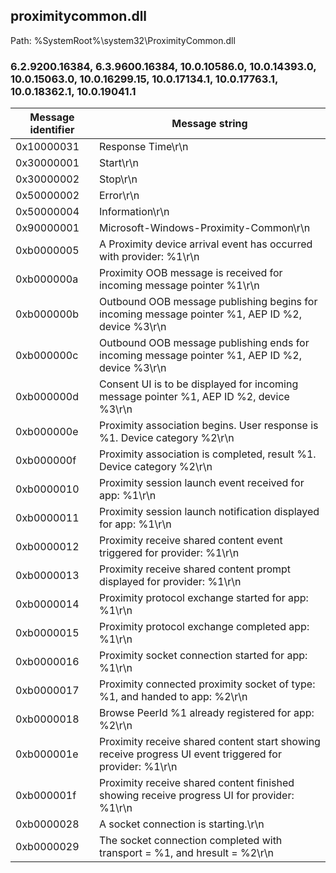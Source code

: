 ## proximitycommon.dll

Path: %SystemRoot%\system32\ProximityCommon.dll

### 6.2.9200.16384, 6.3.9600.16384, 10.0.10586.0, 10.0.14393.0, 10.0.15063.0, 10.0.16299.15, 10.0.17134.1, 10.0.17763.1, 10.0.18362.1, 10.0.19041.1

Message identifier | Message string
--- | ---
0x10000031 | Response Time\r\n
0x30000001 | Start\r\n
0x30000002 | Stop\r\n
0x50000002 | Error\r\n
0x50000004 | Information\r\n
0x90000001 | Microsoft-Windows-Proximity-Common\r\n
0xb0000005 | A Proximity device arrival event has occurred with provider: %1\r\n
0xb000000a | Proximity OOB message is received for incoming message pointer %1\r\n
0xb000000b | Outbound OOB message publishing begins for incoming message pointer %1, AEP ID %2, device %3\r\n
0xb000000c | Outbound OOB message publishing ends for incoming message pointer %1, AEP ID %2, device %3\r\n
0xb000000d | Consent UI is to be displayed for incoming message pointer %1, AEP ID %2, device %3\r\n
0xb000000e | Proximity association begins. User response is %1. Device category %2\r\n
0xb000000f | Proximity association is completed, result %1. Device category %2\r\n
0xb0000010 | Proximity session launch event received for app: %1\r\n
0xb0000011 | Proximity session launch notification displayed for app: %1\r\n
0xb0000012 | Proximity receive shared content event triggered for provider: %1\r\n
0xb0000013 | Proximity receive shared content prompt displayed for provider: %1\r\n
0xb0000014 | Proximity protocol exchange started for app: %1\r\n
0xb0000015 | Proximity protocol exchange completed app: %1\r\n
0xb0000016 | Proximity socket connection started for app: %1\r\n
0xb0000017 | Proximity connected proximity socket of type: %1, and handed to app: %2\r\n
0xb0000018 | Browse PeerId %1 already registered for app: %2\r\n
0xb000001e | Proximity receive shared content start showing receive progress UI event triggered for provider: %1\r\n
0xb000001f | Proximity receive shared content finished showing receive progress UI for provider: %1\r\n
0xb0000028 | A socket connection is starting.\r\n
0xb0000029 | The socket connection completed with transport = %1, and hresult = %2\r\n
